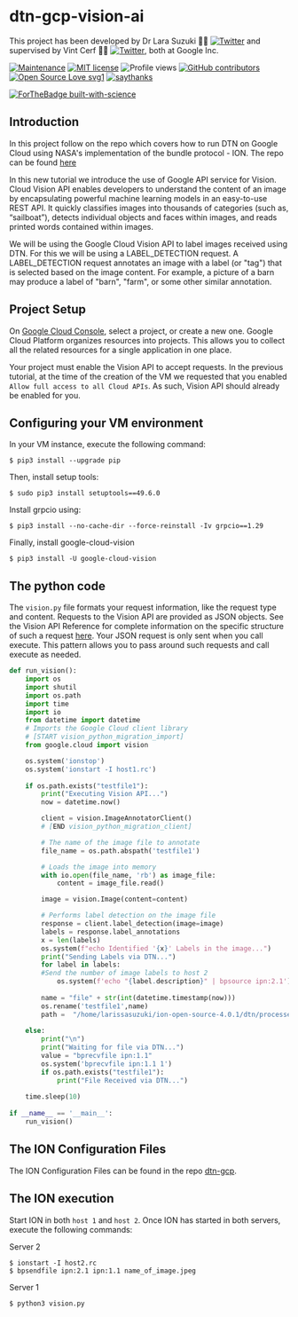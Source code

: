 # dtn-gcp-vision-ai
This project has been developed by Dr Lara Suzuki :woman_technologist: [![Twitter](https://img.shields.io/twitter/url/https/twitter.com/larasuzuki.svg?style=social&label=Follow%20%40larasuzuki)](https://twitter.com/larasuzuki) and supervised by Vint Cerf :technologist: [![Twitter](https://img.shields.io/twitter/url/https/twitter.com/vgcerf.svg?style=social&label=Follow%20%40vgcerf)](https://twitter.com/vgcerf), both at Google Inc.

[![Maintenance](https://img.shields.io/badge/Maintained%3F-yes-green.svg)](https://GitHub.com/lasuzuki/StrapDown.js/graphs/commit-activity)
[![MIT license](https://img.shields.io/badge/License-MIT-blue.svg)](https://lbesson.mit-license.org/)
![Profile views](https://gpvc.arturio.dev/lasuzuki)
[![GitHub contributors](https://img.shields.io/github/contributors/Naereen/StrapDown.js.svg)](https://GitHub.com/lasuzuki/StrapDown.js/graphs/contributors/)
[![Open Source Love svg1](https://badges.frapsoft.com/os/v1/open-source.svg?v=103)](https://github.com/ellerbrock/open-source-badges/)
[![saythanks](https://img.shields.io/badge/say-thanks-ff69b4.svg)](https://saythanks.io/to/lasuzuki)

[![ForTheBadge built-with-science](http://ForTheBadge.com/images/badges/built-with-science.svg)](https://GitHub.com/lasuzuki/)

## Introduction

In this project follow on the repo which covers how to run DTN on Google Cloud using NASA's implementation of the bundle protocol - ION. The repo can be found [here](https://github.com/lasuzuki/dtn-gcp)

In this new tutorial we introduce the use of Google API service for Vision. Cloud Vision API enables developers to understand the content of an image by encapsulating powerful machine learning models in an easy-to-use REST API. It quickly classifies images into thousands of categories (such as, “sailboat”), detects individual objects and faces within images, and reads printed words contained within images. 

We will be using the Google Cloud Vision API to label images received using DTN. For this we will be using a LABEL_DETECTION request. A LABEL_DETECTION request annotates an image with a label (or "tag") that is selected based on the image content. For example, a picture of a barn may produce a label of "barn", "farm", or some other similar annotation.

## Project Setup

On [Google Cloud Console](console.cloud.google.com), select a project, or create a new one. Google Cloud Platform organizes resources into projects. This allows you to collect all the related resources for a single application in one place.

Your project must enable the Vision API to accept requests. In the previous tutorial, at the time of the creation of the VM we requested that you enabled `Allow full access to all Cloud APIs`. As such, Vision API should already be enabled for you.

## Configuring your VM environment

In your VM instance, execute the following command:
````
$ pip3 install --upgrade pip
````

Then, install setup tools:
````
$ sudo pip3 install setuptools==49.6.0
````

Install grpcio using: 
````
$ pip3 install --no-cache-dir --force-reinstall -Iv grpcio==1.29
````

Finally, install google-cloud-vision
````
$ pip3 install -U google-cloud-vision
````

## The python code

The `vision.py` file formats your request information, like the request type and content. Requests to the Vision API are provided as JSON objects. See the Vision API Reference for complete information on the specific structure of such a request [here](https://cloud.google.com/vision/docs/reference/rest). Your JSON request is only sent when you call execute. This pattern allows you to pass around such requests and call execute as needed.

```python
def run_vision():
    import os
    import shutil
    import os.path
    import time
    import io
    from datetime import datetime
    # Imports the Google Cloud client library
    # [START vision_python_migration_import]
    from google.cloud import vision

    os.system('ionstop')
    os.system('ionstart -I host1.rc')
    
    if os.path.exists("testfile1"):
        print("Executing Vision API...")
        now = datetime.now()

        client = vision.ImageAnnotatorClient()
        # [END vision_python_migration_client]

        # The name of the image file to annotate
        file_name = os.path.abspath('testfile1')

        # Loads the image into memory
        with io.open(file_name, 'rb') as image_file:
            content = image_file.read()

        image = vision.Image(content=content)

        # Performs label detection on the image file
        response = client.label_detection(image=image)
        labels = response.label_annotations
        x = len(labels)
        os.system(f"echo Identified '{x}' Labels in the image...")
        print("Sending Labels via DTN...")
        for label in labels:
        #Send the number of image labels to host 2
            os.system(f'echo "{label.description}" | bpsource ipn:2.1')
 
        name = "file" + str(int(datetime.timestamp(now)))
        os.rename('testfile1',name) 
        path =  "/home/larissasuzuki/ion-open-source-4.0.1/dtn/processed/"
    
    else:
        print("\n")
        print("Waiting for file via DTN...")
        value = "bprecvfile ipn:1.1"
        os.system('bprecvfile ipn:1.1 1')
        if os.path.exists("testfile1"):
            print("File Received via DTN...")
    
    time.sleep(10)
    
if __name__ == '__main__':
    run_vision()
```

## The ION Configuration Files

The ION Configuration Files can be found in the repo [dtn-gcp](https://github.com/lasuzuki/dtn-gcp/tree/main/rcfiles). 

## The ION execution

Start ION in both `host 1` and `host 2`. Once ION has started in both servers, execute the following commands:

Server 2
````
$ ionstart -I host2.rc
$ bpsendfile ipn:2.1 ipn:1.1 name_of_image.jpeg
````

Server 1
````
$ python3 vision.py
````










